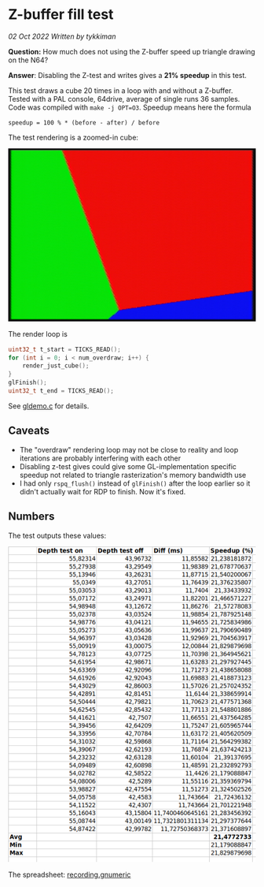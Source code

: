 # Z-buffer fill test

*02 Oct 2022*
*Written by tykkiman*

**Question:** How much does not using the Z-buffer speed up triangle drawing on the N64?

**Answer**: Disabling the Z-test and writes gives a **21% speedup** in this test.

This test draws a cube 20 times in a loop with and without a Z-buffer. Tested with a PAL console, 64drive, average of single runs 36 samples. Code was compiled with `make -j OPT=O3`. Speedup means here the formula

    speedup = 100 % * (before - after) / before


The test rendering is a zoomed-in cube:

![test scene](report/scene.png)

The render loop is

```c
uint32_t t_start = TICKS_READ();
for (int i = 0; i < num_overdraw; i++) {
    render_just_cube();
}
glFinish();
uint32_t t_end = TICKS_READ();
```

See [gldemo.c](https://github.com/kannoneer/libdragon/blob/ztester/examples/gldemo/gldemo.c) for details.


## Caveats

- The "overdraw" rendering loop may not be close to reality and loop iterations are probably interfering with each other
- Disabling z-test gives could give some GL-implementation specific speedup not related to triangle rasterization's memory bandwidth use
- I had only `rspq_flush()` instead of `glFinish()` after the loop earlier so it didn't actually wait for RDP to finish. Now it's fixed.

## Numbers

The test outputs these values:

![Values](report/report.png)

The spreadsheet: [recording.gnumeric](recording.gnumeric)